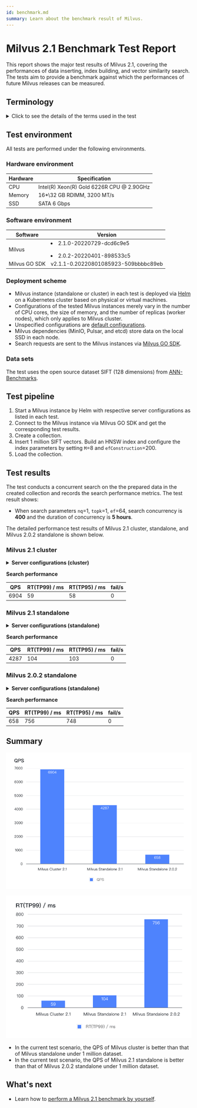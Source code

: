 ```yaml
---
id: benchmark.md
summary: Learn about the benchmark result of Milvus. 
---
```


# Milvus 2.1 Benchmark Test Report

This report shows the major test results of Milvus 2.1, covering the performances of data inserting, index building, and vector similarity search. The tests aim to provide a benchmark against which the performances of future Milvus releases can be measured.

## Terminology

<details>
    <summary>Click to see the details of the terms used in the test</summary>
    <table class="terminology">
        <thead>
            <tr>
                <th>Term</th>
                <th>Description</th>
            </tr>
        </thead>
        <tbody>
            <tr>
                <td>nq</td>
                <td>Number of vectors to be searched in one search request</td>
            </tr>
            <tr>
                <td>topk</td>
                <td>Number of the nearest vectors to be retrieved for each vector (in nq) in a search request</td>
            </tr>
            <tr>
                <td>ef</td>
                <td>A search parameter specific to <a href="https://milvus.io/docs/v{{var.milvus_release_tag}}/index.md">HNSW index</a></td>
            </tr>
            <tr>
                <td>RT</td>
                <td>Response time from sending the request to receiving the response</td>
            </tr>
            <tr>
                <td>QPS</td>
                <td>Number of search requests that are successfully processed per second</td>
            </tr>
        </tbody>
    </table>
</details>

## Test environment

All tests are performed under the following environments.

### Hardware environment

| Hardware | Specification                             |
| -------- | ----------------------------------------- |
| CPU      | Intel(R) Xeon(R) Gold 6226R CPU @ 2.90GHz |
| Memory   | 16\*\32 GB RDIMM, 3200 MT/s               |
| SSD      | SATA 6 Gbps                               |

### Software environment

|    Software   |                                Version                                |
| ------------- | --------------------------------------------------------------------- |
|    Milvus     | <li>2.1.0-20220729-dcd6c9e5</li> <br> <li>2.0.2-20220401-898533c5</li>|
| Milvus GO SDK | v2.1.1-0.20220801085923-509bbbbc89eb                                  |

### Deployment scheme

- Milvus instance (standalone or cluster) in each test is deployed via [Helm](https://milvus.io/docs/v{{var.milvus_release_tag}}/install_standalone-helm.md) on a Kubernetes cluster based on physical or virtual machines.
- Configurations of the tested Milvus instances merely vary in the number of CPU cores, the size of memory, and the number of replicas (worker nodes), which only applies to Milvus cluster.
- Unspecified configurations are [default configurations](https://github.com/milvus-io/milvus-helm/blob/master/charts/milvus/values.yaml).
- Milvus dependencies (MinIO, Pulsar, and etcd) store data on the local SSD in each node.
- Search requests are sent to the Milvus instances via [Milvus GO SDK](https://github.com/milvus-io/milvus-sdk-go/tree/master/tests).

### Data sets

The test uses the open source dataset SIFT (128 dimensions) from [ANN-Benchmarks](https://github.com/erikbern/ann-benchmarks/#data-sets).

## Test pipeline

1. Start a Milvus instance by Helm with respective server configurations as listed in each test.
2. Connect to the Milvus instance via Milvus GO SDK and get the corresponding test results.
3. Create a collection.
4. Insert 1 million SIFT vectors. Build an HNSW index and configure the index parameters by setting `M`=8 and `efConstruction`=200.
5. Load the collection.

## Test results

The test conducts a concurrent search on the the prepared data in the created collection and records the search performance metrics. The test result shows:

- When search parameters `nq`=1, `topk`=1, `ef`=64, search concurrency is **400** and the duration of concurrency is **5 hours**. 

The detailed performance test results of Milvus 2.1 cluster, standalone, and Milvus 2.0.2 standalone is shown below.

### Milvus 2.1 cluster

<details>
    <summary><b>Server configurations (cluster)</b></summary>

```yaml
image:
  all:
    tag: 2.1.0-20220729-dcd6c9e5
queryNode:
  replicas: 1
  resources:
    limits:
      cpu: "12.0"
      memory: 8Gi
```

</details>

**Search performance**

| QPS  | RT(TP99) / ms | RT(TP95) / ms | fail/s |
|------|---------------|---------------|--------|
| 6904 | 59            | 58            | 0      |

### Milvus 2.1 standalone

<details>
    <summary><b>Server configurations (standalone)</b></summary>

```yaml
image:
  all:
    tag: 2.1.0-20220729-dcd6c9e5
standalone:
  replicas: 1
  resources:
    limits:
      cpu: "12.0"
      memory: 16Gi
```

</details>

**Search performance**

| QPS  | RT(TP99) / ms | RT(TP95) / ms | fail/s |
|------|---------------|---------------|--------|
| 4287 | 104           | 103           | 0      |


### Milvus 2.0.2 standalone

<details>
    <summary><b>Server configurations (standalone)</b></summary>

```yaml
image:
  all:
    tag: 2.0.2-20220401-898533c5
standalone:
  replicas: 1
  resources:
    limits:
      cpu: "12.0"
      memory: 16Gi
```

</details>

**Search performance**

| QPS | RT(TP99) / ms | RT(TP95) / ms | fail/s |
|-----|---------------|---------------|--------|
| 658 | 756           | 748           | 0      |

## Summary

![2.1_qps](../../../assets/2.1_qps.png "A comparison of the QPS test results.")

![2.1_rt](../../../assets/2.1_rt.png "A comparison of the RT test results.")

- In the current test scenario, the QPS of Milvus cluster is better than that of Milvus standalone under  1 million dataset.
- In the current test scenario, the QPS of Milvus 2.1 standalone is better than that of Milvus 2.0.2 standalone under 1 million dataset.

## What's next

- Learn how to [perform a Milvus 2.1 benchmark by yourself](https://milvus.io/blog/2022-08-16-A-Quick-Guide-to-Benchmarking-Milvus-2-1.md).
